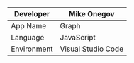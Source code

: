 |Developer|Mike Onegov|
|---------|-----------|
|App Name|Graph|
|Language|JavaScript|
|Environment|Visual Studio Code|
